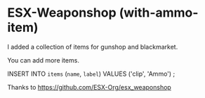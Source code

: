 # ESX-Weaponshop (with-ammo-item)

I added a collection of items for gunshop and blackmarket.

You can add more items. 

INSERT INTO `items` (`name`, `label`) VALUES 
('clip', 'Ammo')
;

Thanks to https://github.com/ESX-Org/esx_weaponshop
